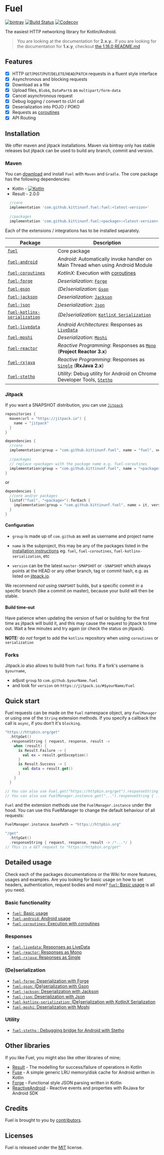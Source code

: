 # Fuel

[![bintray](https://api.bintray.com/packages/kittinunf/maven/Fuel-Android/images/download.svg)](https://bintray.com/kittinunf/maven/Fuel-Android/_latestVersion)
[![Build Status](https://travis-ci.org/kittinunf/fuel.svg?branch=master)](https://travis-ci.org/kittinunf/fuel)
[![Codecov](https://codecov.io/github/kittinunf/fuel/coverage.svg?branch=master)](https://codecov.io/gh/kittinunf/fuel)

The easiest HTTP networking library for Kotlin/Android.

> You are looking at the documentation for **2.x.y.**. If you are looking for the documentation for **1.x.y**, checkout [the 1.16.0 README.md](https://github.com/kittinunf/Fuel/blob/1.16.0/README.md)

## Features

- [x] HTTP `GET`/`POST`/`PUT`/`DELETE`/`HEAD`/`PATCH` requests in a fluent style interface
- [x] Asynchronous and blocking requests
- [x] Download as a file
- [x] Upload files, `Blob`s, `DataPart`s as `multipart/form-data`
- [x] Cancel asynchronous request
- [x] Debug logging / convert to cUrl call
- [x] Deserialization into POJO / POKO
- [x] Requests as [coroutines](https://github.com/Kotlin/kotlinx.coroutines)
- [x] API Routing

## Installation

We offer maven and jitpack installations. Maven via bintray only has stable releases but jitpack can be used to build any branch, commit and version.

### Maven
You can [download](https://bintray.com/kittinunf/maven/Fuel-Android/_latestVersion) and install `Fuel` with `Maven` and `Gradle`. The core package has the following dependencies:
* Kotlin - [![Kotlin](https://img.shields.io/badge/Kotlin-1.3.30-blue.svg)](https://kotlinlang.org)
* Result - 2.0.0

```groovy
  //core
  implementation 'com.github.kittinunf.fuel:fuel:<latest-version>'
  
  //packages
  implementation 'com.github.kittinunf.fuel:<package>:<latest-version>'
```

Each of the extensions / integrations has to be installed separately.

| Package | Description |
|----------|---------|
| [`fuel`](./fuel) | Core package |
| [`fuel-android`](./fuel-android) |  _Android_: Automatically invoke handler on Main Thread when using Android Module |
| [`fuel-coroutines`](./fuel-coroutines) | _KotlinX_: Execution with [coroutines](https://github.com/Kotlin/kotlinx.coroutines) |
| [`fuel-forge`](./fuel-forge) | _Deserialization_: [`Forge`](https://github.com/kittinunf/Forge/) |
| [`fuel-gson`](./fuel-gson) | _(De)serialization_: [`Gson`](https://github.com/google/gson) |
| [`fuel-jackson`](./fuel-jackson) | _Deserialization_: [`Jackson`](https://github.com/FasterXML/jackson-module-kotlin)
| [`fuel-json`](/fuel-json) | _Deserialization_: [`Json`](http://www.json.org/) |
| [`fuel-kotlinx-serialization`](/fuel-kotlinx-serialization) | _(De)serialization_: [`KotlinX Serialization`](https://github.com/Kotlin/kotlinx.serialization) |
| [`fuel-livedata`](./fuel-livedata) | _Android Architectures_: Responses as [`LiveData`](https://developer.android.com/topic/libraries/architecture/livedata.html) |
| [`fuel-moshi`](./fuel-moshi) | _Deserialization_: [`Moshi`](https://github.com/square/moshi)  |
| [`fuel-reactor`](./fuel-reactor) | _Reactive Programming_: Responses as [`Mono`](https://projectreactor.io/docs/core/release/reference/#mono) (**Project Reactor 3.x**)
| [`fuel-rxjava`](./fuel-rxjava) | _Reactive Programming_: Responses as [`Single`](http://reactivex.io/RxJava/2.x/javadoc/io/reactivex/Single.html) (**RxJava 2.x**)
| [`fuel-stetho`](./fuel-stetho) | _Utility_: Debug utility for Android on Chrome Developer Tools, [`Stetho`](https://github.com/facebook/stetho)

### Jitpack

If you want a SNAPSHOT distribution, you can use [`Jitpack`](https://jitpack.io/#kittinunf/fuel)

```kotlin
repositories {
  maven(url = "https://jitpack.io") {
    name = "jitpack"
  }
}

dependencies {
  //core
  implementation(group = "com.github.kittinunf.fuel", name = "fuel", version = "-SNAPSHOT")
  
  //packages
  // replace <package> with the package name e.g. fuel-coroutines
  implementation(group = "com.github.kittinunf.fuel", name = "<package>", version = "-SNAPSHOT")
}
```

or

```kotlin
dependencies {
  //core and/or packages
  listof("fuel", "<package>").forEach {
    implementation(group = "com.github.kittinunf.fuel", name = it, version = "-SNAPSHOT")
  }
}
```

#### Configuration
- `group` is made up of `com.github` as well as username and project name

- `name` is the subproject, this may be any of the packages listed in the [installation instructions](https://github.com/kittinunf/fuel#installation)
eg. `fuel`, `fuel-coroutines`, `fuel-kotlinx-serialization`, etc
- `version` can be the latest `master-SMAPSHOT` or `-SNAPSHOT` which always points at the HEAD or any other branch, tag or commit hash, e.g. as listed on [jitpack.io](https://jitpack.io/#kittinunf/fuel).

We recommend _not_ using `SNAPSHOT` builds, but a specific commit in a specific branch (like a commit on master), because your build will then be stable.

#### Build time-out
Have patience when updating the version of fuel or building for the first time as jitpack will build it, and this may cause the request to jitpack to time out. Wait a few minutes and try again (or check the status on jitpack).

**NOTE:** do _not_ forget to add the `kotlinx` repository when using `coroutines` or `serialization`

### Forks
Jitpack.io also allows to build from `fuel` forks. If a fork's username is `$yourname`,
- adjust `group` to `com.github.$yourName.fuel`
- and look for `version` on `https://jitpack.io/#$yourName/Fuel`

## Quick start

Fuel requests can be made on the `Fuel` namespace object, any `FuelManager` or using one of the `String` extension methods. If you specify a callback the call is `async`, if you don't it's `blocking`.

```kotlin
"https://httpbin.org/get"
  .httpGet()
  .responseString { request, response, result ->
    when (result) {
      is Result.Failure -> {
        val ex = result.getException()
      }
      is Result.Success -> {
        val data = result.get()
      }
    }
  }

// You can also use Fuel.get("https://httpbin.org/get").responseString { ... }
// You can also use FuelManager.instance.get("...").responseString { ... }
```

`Fuel` and the extension methods use the `FuelManager.instance` under the hood. You can use this FuelManager to change the default behaviour of all requests:

```kotlin
FuelManager.instance.basePath = "https://httpbin.org"

"/get"
  .httpGet()
  .responseString { request, response, result -> /*...*/ }
// This is a GET request to "https://httpbin.org/get"
```

## Detailed usage

Check each of the packages documentations or the Wiki for more features, usages and examples. Are you looking for basic usage on how to set headers, authentication, request bodies and more? [`fuel`: Basic usage](./fuel/README.md) is all you need.

### Basic functionality
- [`fuel`: Basic usage](./fuel/README.md)
- [`fuel-android`: Android usage](./fuel-android/README.md)
- [`fuel-coroutines`: Execution with coroutines](./fuel-coroutines/README.md)

### Responses
- [`fuel-livedata`: Responses as LiveData](./fuel-livedata/README.md)
- [`fuel-reactor`: Responses as Mono](./fuel-coroutines/README.md)
- [`fuel-rxjava`: Responses as Single](./fuel-coroutines/README.md)

### (De)serialization
- [`fuel-forge`: Deserialization with Forge](./fuel-forge/README.md)
- [`fuel-gson`: (De)serialization with Gson](./fuel-gson/README.md)
- [`fuel-jackson`: Deserialization with Jackson](./fuel-jackson/README.md)
- [`fuel-json`: Deserialization with Json](./fuel-json/README.md)
- [`fuel-kotlinx-serialization`: (De)serialization with KotlinX Serialization](/fuel-kotlinx-serialization/README.md)
- [`fuel-moshi`: Deserialization with Moshi](./fuel-moshi/README.md)

### Utility
- [`fuel-stetho` : Debugging bridge for Android with Stetho](./fuel-stetho/README.md)


## Other libraries

If you like Fuel, you might also like other libraries of mine;
* [Result](https://github.com/kittinunf/Result) - The modelling for success/failure of operations in Kotlin
* [Fuse](https://github.com/kittinunf/Fuse) - A simple generic LRU memory/disk cache for Android written in Kotlin
* [Forge](https://github.com/kittinunf/Forge) - Functional style JSON parsing written in Kotlin
* [ReactiveAndroid](https://github.com/kittinunf/ReactiveAndroid) - Reactive events and properties with RxJava for Android SDK

## Credits

Fuel is brought to you by [contributors](https://github.com/kittinunf/Fuel/graphs/contributors).

## Licenses

Fuel is released under the [MIT](https://opensource.org/licenses/MIT) license.
